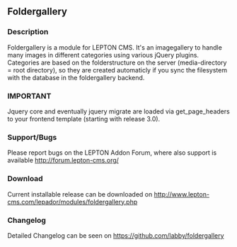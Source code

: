## Foldergallery
### Description
Foldergallery is a module for LEPTON CMS. 
It's an imagegallery to handle many images in different categories using various jQuery plugins. 
Categories are based on the folderstructure on the server (media-directory = root directory), so they are created
automaticly if you sync the filesystem with the database in the foldergallery backend.

### IMPORTANT
Jquery core and eventually jquery migrate are loaded via get_page_headers to your frontend template (starting with release 3.0).


### Support/Bugs
Please report bugs on the LEPTON Addon Forum, where also support is available
http://forum.lepton-cms.org/

### Download
Current installable release can be downloaded on
http://www.lepton-cms.com/lepador/modules/foldergallery.php

### Changelog
Detailed Changelog can be seen on
https://github.com/labby/foldergallery
